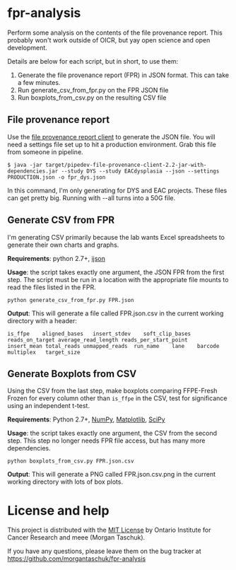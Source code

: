 # fpr-analysis
Perform some analysis on the contents of the file provenance report. This probably won't work outside of OICR, but yay open science and open development.

Details are below for each script, but in short, to use them:

1. Generate the file provenance report (FPR) in JSON format. This can take a few minutes.
2. Run generate_csv_from_fpr.py on the FPR JSON file
3. Run boxplots_from_csv.py on the resulting CSV file

## File provenance report

Use the [file provenance report
client](https://github.com/oicr-gsi/pipedev/tree/master/pipedev-file-provenance-client)
to generate the JSON file. You will need a settings file set up to hit a
production environment. Grab this file from someone in pipeline.

    $ java -jar target/pipedev-file-provenance-client-2.2-jar-with-dependencies.jar --study DYS --study EACdysplasia --json --settings PRODUCTION.json -o fpr_dys.json

In this command, I'm only generating for DYS and EAC projects. These files can get pretty big. Running with --all turns into a 50G file.

## Generate CSV from FPR

I'm generating CSV primarily because the lab wants Excel spreadsheets to generate their own charts and graphs.

**Requirements**: python 2.7+, [ijson](https://pypi.python.org/pypi/ijson)

**Usage**: the script takes exactly one argument, the JSON FPR from the first step. The script must be run in a location with the appropriate file mounts to read the files listed in the FPR.

    python generate_csv_from_fpr.py FPR.json

**Output**: This will generate a file called FPR.json.csv in the current working directory with a header:

```
is_ffpe    aligned_bases   insert_stdev    soft_clip_bases reads_on_target average_read_length reads_per_start_point   insert_mean total_reads unmapped_reads  run_name    lane    barcode multiplex   target_size
```


## Generate Boxplots from CSV

Using the CSV from the last step, make boxplots comparing FFPE-Fresh Frozen for every column other than `is_ffpe` in the CSV, test for significance using an independent t-test.

**Requirements**: Python 2.7+, [NumPy](http://www.numpy.org/), [Matplotlib](https://matplotlib.org/), [SciPy](https://www.scipy.org/)


**Usage**: the script takes exactly one argument, the CSV from the second step. This step no longer needs FPR file access, but has many more dependencies.

    python boxplots_from_csv.py FPR.json.csv

**Output**: This will generate a PNG called FPR.json.csv.png in the current working directory with lots of box plots.


# License and help 

This project is distributed with the [MIT License](LICENSE) by Ontario Institute for Cancer Research and meee (Morgan Taschuk).

If you have any questions, please leave them on the bug tracker at https://github.com/morgantaschuk/fpr-analysis


